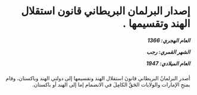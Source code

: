 <h1 dir="rtl">إصدار البرلمان البريطاني قانون استقلال الهند وتقسيمها .</h1>

<h5 dir="rtl">العام الهجري:  1366

الشهر القمري: رجب

العام الميلادي: 1947</h5>

<p dir="rtl">أصدر البرلمانُ البريطاني قانونَ استقلال الهند وتقسيمها إلى دولتي الهند وباكستان، وقام بمنحِ الإمارات والولايات الحَقَّ الكامِلَ في الانضمام إما إلى الهند أو باكستان.</p></br>

